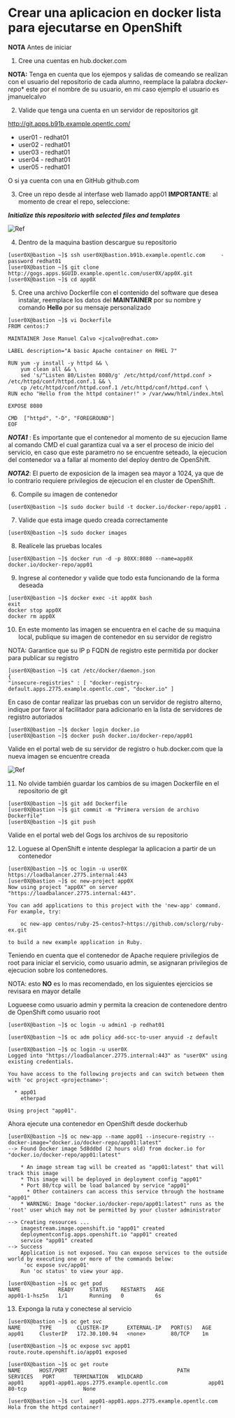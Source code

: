 # Crear una aplicacion en docker lista para ejecutarse en OpenShift

**NOTA** Antes de iniciar
1. Cree una cuentas en hub.docker.com

**NOTA:** Tenga en cuenta que los ejempos y salidas de comeando se realizan con el usuario del repositorio de cada alumno, reemplace la palabra *docker-repo** este por el nombre de su usuario, en mi caso ejemplo el usuario es jmanuelcalvo

2. Valide que tenga una cuenta en un servidor de repositorios git

http://git.apps.b91b.example.opentlc.com/

* user01  - redhat01
* user02  - redhat01
* user03  - redhat01
* user04  - redhat01
* user05  - redhat01

O si ya cuenta con una en GitHub github.com

3. Cree un repo desde al interfase web llamado app01
**IMPORTANTE**: al momento de crear el repo, seleccione:

***Initialize this repositorio with selected files and templates***

![Ref](img/app01.png)

4. Dentro de la maquina bastion descargue su repositorio
```
[user0X@bastion ~]$ ssh user0X@bastion.b91b.example.opentlc.com     -    password redhat01
[user0X@bastion ~]$ git clone http://gogs.apps.$GUID.example.opentlc.com/user0X/app0X.git
[user0X@bastion ~]$ cd app0X
```

5. Cree una archivo Dockerfile con el contenido del software que desea instalar, reemplace los datos del **MAINTAINER** por su nombre y comando **Hello** por su mensaje personalizado

```
[user0X@bastion ~]$ vi Dockerfile
FROM centos:7

MAINTAINER Jose Manuel Calvo <jcalvo@redhat.com>

LABEL description="A basic Apache container on RHEL 7"

RUN yum -y install -y httpd && \
    yum clean all && \
    sed 's/^Listen 80/Listen 8080/g' /etc/httpd/conf/httpd.conf > /etc/httpd/conf/httpd.conf.1 && \
    cp /etc/httpd/conf/httpd.conf.1 /etc/httpd/conf/httpd.conf \
RUN echo "Hello from the httpd container!" > /var/www/html/index.html

EXPOSE 8080

CMD  ["httpd", "-D", "FOREGROUND"]
EOF
```

***NOTA1*** : Es importante que el contenedor al momento de su ejecucion llame al comando CMD el cual garantiza cual va a ser el proceso de inicio del servicio, en caso que este parametro no se encuentre seteado, la ejecucion del contenedor va a fallar al momento del deploy dentro de OpenShift.

***NOTA2***:  El puerto de exposicion de la imagen sea mayor a 1024, ya que de lo contrario requiere privilegios de ejecucion el en cluster de OpenShift.


6. Compile su imagen de contenedor
```
[user0X@bastion ~]$ sudo docker build -t docker.io/docker-repo/app01 .
```

7. Valide que esta image quedo creada correctamente
```
[user0X@bastion ~]$ sudo docker images
```

8. Realícele las pruebas locales
```
[user0X@bastion ~]$ docker run -d -p 80XX:8080 --name=app0X docker.io/docker-repo/app01
```

9. Ingrese al contenedor y valide que todo esta funcionando de la forma deseada
```
[user0X@bastion ~]$ docker exec -it app0X bash
exit
docker stop app0X
docker rm app0X
```

10. En este momento las imagen se encuentra en el cache de su maquina local, publique su imagen de contenedor en su servidor de registro

NOTA:
 Garantice que su IP p FQDN de registro este permitida por docker para publicar su registro
```
[user0X@bastion ~]$ cat /etc/docker/daemon.json
{
"insecure-registries" : [ "docker-registry-default.apps.2775.example.opentlc.com", "docker.io" ]
```
En caso de contar realizar las pruebas con un servidor de registro alterno, indique por favor al facilitador para adicionarlo en la lista de servidores de registro autoriados

```
[user0X@bastion ~]$ docker login docker.io
[user0X@bastion ~]$ docker push docker.io/docker-repo/app01
```
Valide en el portal web de su servidor de registro o hub.docker.com que la nueva imagen se encuentre creada

![Ref](img/app02.png)


11. No olvide también guardar los cambios de su imagen Dockerfile en el repositorio de git
```
[user0X@bastion ~]$ git add Dockerfile
[user0X@bastion ~]$ git commit -m "Primera version de archivo Dockerfile"
[user0X@bastion ~]$ git push
```

Valide en el portal web del Gogs los archivos de su repositorio

12. Loguese al OpenShift e intente desplegar la aplicacion a partir de un contenedor

```
[user0X@bastion ~]$ oc login -u user0X https://loadbalancer.2775.internal:443
[user0X@bastion ~]$ oc new-project app0X
Now using project "app0X" on server "https://loadbalancer.2775.internal:443".

You can add applications to this project with the 'new-app' command. For example, try:

    oc new-app centos/ruby-25-centos7~https://github.com/sclorg/ruby-ex.git

to build a new example application in Ruby.
```

Teniendo en cuenta que el contenedor de Apache requiere privilegios de root para iniciar el servicio, como usuario admin, se asignaran privilegios de ejecucion sobre los contenedores.

NOTA: esto **NO** es lo mas recomendado, en los siguientes ejercicios se revisara en mayor detalle

Logueese como usuario admin y permita la creacion de contenedore dentro de OpenShift como usuario root
```
[user0X@bastion ~]$ oc login -u admin1 -p redhat01

[user0X@bastion ~]$ oc adm policy add-scc-to-user anyuid -z default

[user0X@bastion ~]$ oc login -u user0X
Logged into "https://loadbalancer.2775.internal:443" as "user0X" using existing credentials.

You have access to the following projects and can switch between them with 'oc project <projectname>':

  * app01
    etherpad

Using project "app01".
```
Ahora ejecute una contenedor en OpenShift desde dockerhub

```
[user0X@bastion ~]$ oc new-app --name app01 --insecure-registry --docker-image="docker.io/docker-repo/app01:latest"
--> Found Docker image 5d8ddbd (2 hours old) from docker.io for "docker.io/docker-repo/app01:latest"

    * An image stream tag will be created as "app01:latest" that will track this image
    * This image will be deployed in deployment config "app01"
    * Port 80/tcp will be load balanced by service "app01"
      * Other containers can access this service through the hostname "app01"
    * WARNING: Image "docker.io/docker-repo/app01:latest" runs as the 'root' user which may not be permitted by your cluster administrator

--> Creating resources ...
    imagestream.image.openshift.io "app01" created
    deploymentconfig.apps.openshift.io "app01" created
    service "app01" created
--> Success
    Application is not exposed. You can expose services to the outside world by executing one or more of the commands below:
     'oc expose svc/app01'
    Run 'oc status' to view your app.

[user0X@bastion ~]$ oc get pod
NAME            READY     STATUS    RESTARTS   AGE
app01-1-hsz5n   1/1       Running   0          6s

```

13. Exponga la ruta y conectese al servicio

```
[user0X@bastion ~]$ oc get svc
NAME      TYPE        CLUSTER-IP      EXTERNAL-IP   PORT(S)   AGE
app01     ClusterIP   172.30.100.94   <none>        80/TCP    1m

[user0X@bastion ~]$ oc expose svc app01
route.route.openshift.io/app01 exposed

[user0X@bastion ~]$ oc get route
NAME      HOST/PORT                                   PATH      SERVICES   PORT      TERMINATION   WILDCARD
app01     app01-app01.apps.2775.example.opentlc.com             app01      80-tcp                  None

[user0X@bastion ~]$ curl  app01-app01.apps.2775.example.opentlc.com
Hola from the httpd container!
```
